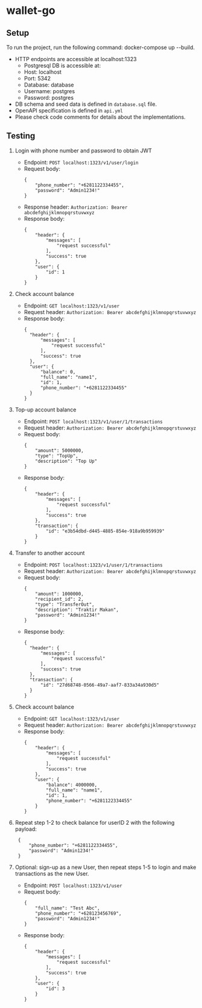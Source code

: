 # wallet-go
## Setup
To run the project, run the following command: docker-compose up --build.
- HTTP endpoints are accessible at localhost:1323
  - Postgresql DB is accessible at:
  - Host: localhost
  - Port: 5342
  - Database: database
  - Username: postgres
  - Password: postgres
- DB schema and seed data is defined in `database.sql` file.
- OpenAPI specification is defined in `api.yml`
- Please check code comments for details about the implementations.

  
## Testing
1. Login with phone number and password to obtain JWT
   - Endpoint: `POST localhost:1323/v1/user/login`
   - Request body:
     ```
     {
         "phone_number": "+6281122334455",
         "password": "Admin1234!"    
     }
     ```
   - Response header: `Authorization: Bearer abcdefghijklmnopqrstuvwxyz`
   - Response body:
      ```
      {
          "header": {
              "messages": [
                  "request successful"
              ],
              "success": true
          },
          "user": {
              "id": 1
          }
      }
      ```

2. Check account balance
   - Endpoint: `GET localhost:1323/v1/user`
   - Request header: `Authorization: Bearer abcdefghijklmnopqrstuvwxyz`
   - Response body:
      ```
      {
        "header": {
            "messages": [
                "request successful"
            ],
            "success": true
        },
        "user": {
            "balance": 0,
            "full_name": "name1",
            "id": 1,
            "phone_number": "+6281122334455"
        }
      }
      ```

3. Top-up account balance
   - Endpoint: `POST localhost:1323/v1/user/1/transactions`
   - Request header: `Authorization: Bearer abcdefghijklmnopqrstuvwxyz`
   - Request body:
      ```
      {
          "amount": 5000000,
          "type": "TopUp",
          "description": "Top Up"
      }
      ```
    - Response body:
      ```
      {
          "header": {
              "messages": [
                  "request successful"
              ],
              "success": true
          },
          "transaction": {
              "id": "e3b54dbd-d445-4885-854e-918a9b959939"
          }
      }
      ```

4. Transfer to another account
   - Endpoint: `POST localhost:1323/v1/user/1/transactions`
   - Request header: `Authorization: Bearer abcdefghijklmnopqrstuvwxyz`
   - Request body:
      ```
      {
          "amount": 1000000,
          "recipient_id": 2,
          "type": "TransferOut",
          "description": "Traktir Makan",
          "password": "Admin1234!"
      }
      ```
    - Response body:
      ```
      {
        "header": {
            "messages": [
                "request successful"
            ],
            "success": true
        },
        "transaction": {
            "id": "27d68748-0566-49a7-aaf7-833a34a930d5"
        }
      }
      ```
    
5. Check account balance
   - Endpoint: `GET localhost:1323/v1/user`
   - Request header: `Authorization: Bearer abcdefghijklmnopqrstuvwxyz`
   - Response body:
      ```
      {
          "header": {
              "messages": [
                  "request successful"
              ],
              "success": true
          },
          "user": {
              "balance": 4000000,
              "full_name": "name1",
              "id": 1,
              "phone_number": "+6281122334455"
          }
      }
      ```
    
6. Repeat step 1-2 to check balance for userID 2 with the following payload:
     ```
      {
          "phone_number": "+6281122334455",
          "password": "Admin1234!"    
      }
    ```

7. Optional: sign-up as a new User, then repeat steps 1-5 to login and make transactions as the new User.
   - Endpoint: `POST localhost:1323/v1/user`
   - Request body:
      ```
      {
          "full_name": "Test Abc",
          "phone_number": "+628123456769",
          "password": "Admin1234!"
      }
      ```
    - Response body:
      ```
      {
          "header": {
              "messages": [
                  "request successful"
              ],
              "success": true
          },
          "user": {
              "id": 3
          }
      }
      ```

